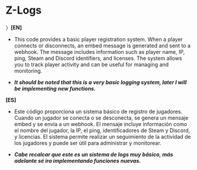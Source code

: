 # Z-Logs

〉**[EN]**

- This code provides a basic player registration system. When a player connects or disconnects, an embed message is generated and sent to a webhook. The message includes information such as player name, IP, ping, Steam and Discord identifiers, and licenses. The system allows you to track player activity and can be useful for managing and monitoring.

- _**It should be noted that this is a very basic logging system, later I will be implementing new functions.**_


**[ES]**

- Este código proporciona un sistema básico de registro de jugadores. Cuando un jugador se conecta o se desconecta, se genera un mensaje embed y se envía a un webhook. El mensaje incluye información como el nombre del jugador, la IP, el ping, identificadores de Steam y Discord, y licencias. El sistema permite realizar un seguimiento de la actividad de los jugadores y puede ser útil para administrar y monitorear.

- _**Cabe recalcar que este es un sistema de logs muy básico, más adelante sé ira implementando funciones nuevas.**_
